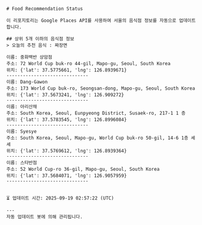 
    # Food Recommendation Status

    이 리포지토리는 Google Places API를 사용하여 서울의 음식점 정보를 자동으로 업데이트합니다.

    ## 상위 5개 이하의 음식점 정보
    > 오늘의 추천 음식 : 짜장면

	이름: 중화백반 상암점
	주소: 72 World Cup buk-ro 44-gil, Mapo-gu, Seoul, South Korea
	위치: {'lat': 37.5775661, 'lng': 126.8939671}
	------------------------------
	이름: Dang-Gawon
	주소: 173 World Cup buk-ro, Seongsan-dong, Mapo-gu, Seoul, South Korea
	위치: {'lat': 37.5673241, 'lng': 126.909272}
	------------------------------
	이름: 아리산채
	주소: South Korea, Seoul, Eunpyeong District, Susaek-ro, 217-1 1 층
	위치: {'lat': 37.5783545, 'lng': 126.8996084}
	------------------------------
	이름: Syesye
	주소: South Korea, Seoul, Mapo-gu, World Cup buk-ro 50-gil, 14-6 1층 셰셰
	위치: {'lat': 37.5769612, 'lng': 126.8939364}
	------------------------------
	이름: 스타반점
	주소: 52 World Cup-ro 36-gil, Mapo-gu, Seoul, South Korea
	위치: {'lat': 37.5684071, 'lng': 126.9057959}
	------------------------------


    ⏳ 업데이트 시간: 2025-09-19 02:57:22 (UTC)

    ---
    자동 업데이트 봇에 의해 관리됩니다.
    